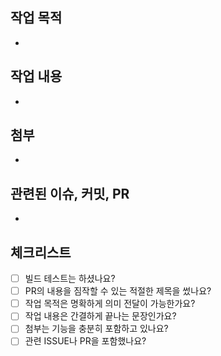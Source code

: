 ## 작업 목적

<!--
작업 목적을 입력해주세요, 아래는 예시입니다.

- 로그인 기능 개발
-->

-

## 작업 내용

<!--
작업 내용에 대한 포괄적인 설명을 입력해주세요, 아래는 예시입니다.

- 로그인 퍼블리싱
- 로그인 API 연동 작업 진행
-->

-

## 첨부

<!-- 첨부는 작업 결과물 등을 첨부해주세요 -->

-

## 관련된 이슈, 커밋, PR

<!--
관련된 이슈나 PR, 커밋을 언급하세요, 아래는 예시입니다.

- PR #1
- ISSUE #24
-->

-

## 체크리스트

- [ ] 빌드 테스트는 하셨나요?
- [ ] PR의 내용을 짐작할 수 있는 적절한 제목을 썼나요?
- [ ] 작업 목적은 명확하게 의미 전달이 가능한가요?
- [ ] 작업 내용은 간결하게 끝나는 문장인가요?
- [ ] 첨부는 기능을 충분히 포함하고 있나요?
- [ ] 관련 ISSUE나 PR을 포함했나요?
